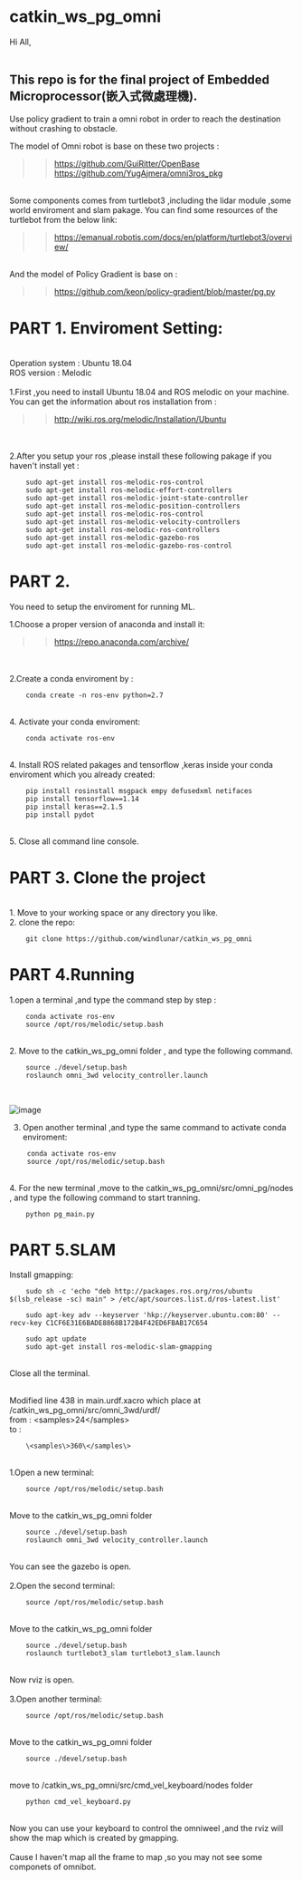 # catkin_ws_pg_omni
Hi All,<br><br>
## This repo is for the final project of Embedded Microprocessor(嵌入式微處理機).<br>
Use policy gradient to train a omni robot in order to reach the destination without crashing to obstacle.

The model of Omni robot is base on these two projects :<br>
>>https://github.com/GuiRitter/OpenBase<br>
>>https://github.com/YugAjmera/omni3ros_pkg

<br>
Some components comes from turtlebot3 ,including the lidar module ,some world enviroment and slam pakage. You can find some resources of the turtlebot from the below link:<br>

>>https://emanual.robotis.com/docs/en/platform/turtlebot3/overview/

<br>
And the model of Policy Gradient is base on :<br>

>>https://github.com/keon/policy-gradient/blob/master/pg.py



PART 1. Enviroment Setting:
=
<br>
Operation system : Ubuntu 18.04
<br>
ROS version : Melodic
<br>
<br>
1.First ,you need to install Ubuntu 18.04 and ROS melodic on your machine.<br>
You can get the information about ros installation from :
<br>

>>http://wiki.ros.org/melodic/Installation/Ubuntu

<br><br>
2.After you setup your ros ,please install these following pakage if you haven't install yet :

        sudo apt-get install ros-melodic-ros-control
        sudo apt-get install ros-melodic-effort-controllers
        sudo apt-get install ros-melodic-joint-state-controller
        sudo apt-get install ros-melodic-position-controllers
        sudo apt-get install ros-melodic-ros-control
        sudo apt-get install ros-melodic-velocity-controllers 
        sudo apt-get install ros-melodic-ros-controllers 
        sudo apt-get install ros-melodic-gazebo-ros 
        sudo apt-get install ros-melodic-gazebo-ros-control



PART 2.
=

You need to setup the enviroment for running ML.

1.Choose a proper version of anaconda and install it:<br>
>>https://repo.anaconda.com/archive/

<br><br>
2.Create a conda enviroment by :

        conda create -n ros-env python=2.7
<br>
4. Activate your conda enviroment:

        conda activate ros-env
<br>
4. Install ROS related pakages and tensorflow ,keras inside your conda enviroment which you already created:

        pip install rosinstall msgpack empy defusedxml netifaces
        pip install tensorflow==1.14
        pip install keras==2.1.5
        pip install pydot
<br>
5. Close all command line console.


PART 3. Clone the project
=
<br>
1. Move to your working space or any directory you like.<br>
2. clone the repo:

        git clone https://github.com/windlunar/catkin_ws_pg_omni



PART 4.Running
=

1.open a terminal ,and type the command step by step :

        conda activate ros-env
        source /opt/ros/melodic/setup.bash
<br>
2. Move to the catkin_ws_pg_omni folder , and type the following command.

        source ./devel/setup.bash
        roslaunch omni_3wd velocity_controller.launch
<br>

![image](https://github.com/windlunar/catkin_ws_pg_omni/blob/main/env.png)

3. Open another terminal ,and type the same command to activate conda enviroment:

        conda activate ros-env
        source /opt/ros/melodic/setup.bash
<br>
4. For the new terminal ,move to the catkin_ws_pg_omni/src/omni_pg/nodes , and type the following command to start tranning.

        python pg_main.py


PART 5.SLAM
=

Install gmapping:

        sudo sh -c 'echo "deb http://packages.ros.org/ros/ubuntu $(lsb_release -sc) main" > /etc/apt/sources.list.d/ros-latest.list'

        sudo apt-key adv --keyserver 'hkp://keyserver.ubuntu.com:80' --recv-key C1CF6E31E6BADE8868B172B4F42ED6FBAB17C654

        sudo apt update
        sudo apt-get install ros-melodic-slam-gmapping
<br>
Close all the terminal.<br><br>

Modified line 438 in main.urdf.xacro which place at /catkin_ws_pg_omni/src/omni_3wd/urdf/
<br>
from : \<samples\>24\</samples\>
<br>
to : 

        \<samples\>360\</samples\>

<br>
1.Open a new terminal:

        source /opt/ros/melodic/setup.bash
<br>
Move to the catkin_ws_pg_omni folder

        source ./devel/setup.bash
        roslaunch omni_3wd velocity_controller.launch
<br>
You can see the gazebo is open.
<br><br>
2.Open the second terminal:

        source /opt/ros/melodic/setup.bash
<br>
Move to the catkin_ws_pg_omni folder

        source ./devel/setup.bash
        roslaunch turtlebot3_slam turtlebot3_slam.launch
<br>
Now rviz is open.
<br><br>
3.Open another terminal:

        source /opt/ros/melodic/setup.bash
<br>
Move to the catkin_ws_pg_omni folder

        source ./devel/setup.bash
<br>
move to /catkin_ws_pg_omni/src/cmd_vel_keyboard/nodes folder

        python cmd_vel_keyboard.py
<br>
Now you can use your keyboard to control the omniweel ,and the rviz will show the map which is created by gmapping.
<br><br>
Cause I haven't map all the frame to map ,so you may not see some componets of omnibot.